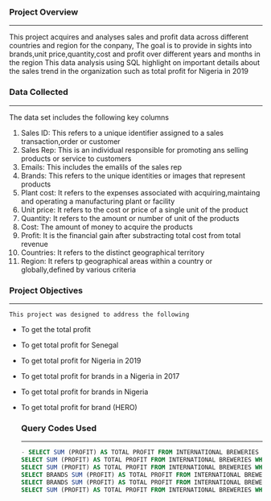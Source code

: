 ### Project Overview
---
This project acquires and analyses sales and profit data across different countries and region for the conpany, The goal is to provide in sights into brands,unit price,quantity,cost and profit over different years and months in the region
  This data analysis using SQL highlight on important details about the sales trend in the organization such as total profit for Nigeria in 2019

### Data Collected
---
The data set includes the following key columns
1. Sales ID: This refers to a unique identifier assigned to a sales transaction,order or customer
2. Sales Rep: This is an individual responsible for promoting ans selling products or service to customers
3. Emails: This includes the emalils of the sales rep
4. Brands: This refers to the unique identities or images that represent products
5. Plant cost: It refers to the expenses associated with acquiring,maintaing and operating a manufacturing plant or facility
6. Unit price: It refers to the cost or price of a single unit of the product
7. Quantity: It refers to the amount or number of unit of the products
8. Cost: The amount of money to acquire the products
9. Profit: It is the financial gain after substracting total cost from total revenue
10. Countries: It refers to the distinct geographical territory
11. Region: It refers tp geographical areas within a country or globally,defined by various criteria

  ### Project Objectives
  ---
    This project was designed to address the following
   - To get the total profit
  - To get total profit for Senegal
  - To get total profit for Nigeria in 2019
  - To get total profit for brands in a Nigeria  in 2017
  - To get total profit for brands in Nigeria
  - To get total profit for brand (HERO)
    
    ### Query Codes Used
    ---
    ~~~SQL
    - SELECT SUM (PROFIT) AS TOTAL PROFIT FROM INTERNATIONAL BREWERIES
    SELECT SUM (PROFIT) AS TOTAL PROFIT FROM INTERNATIONAL BREWERIES WHERE COUNTRIES = 'SENEGAL'
    SELECT SUM (PROFIT) AS TOTAL PROFIT FROM INTERNATIONAL BREWERIES WHERE COUNTRIES = 'NIGERIA' AND YEARS = 2019
    SELECT BRANDS SUM (PROFIT) AS TOTAL PROFIT FROM INTERNATIONAL BREWERIES WHERE COUNTRIES = 'NIGERIA' AND YEARS '2017' GROUP BY BRANDS  ORDER BY 2 DESC
    SELECT BRANDS SUM (PROFIT) AS TOTAL PROFIT FROM INTERNATIONAL BREWERIES WHERE COUNTRIES = 'NIGERIA' GROUP BY BRANDS ORDER BY 2 DESC
    SELECT SUM (PROFIT) AS TOTAL PROFIT FROM INTERNATIONAL BREWERIES WHERE COUNTRIES = 'NIGERIA' AND YEARS = '2017' AND BRANDS = 'HERO'
    


